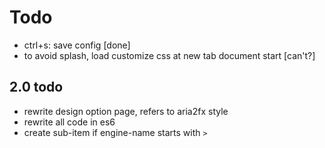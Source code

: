 # Todo

- ctrl+s: save config [done]
- to avoid splash, load customize css at new tab document start [can't?]

## 2.0 todo

- rewrite design option page, refers to aria2fx style
- rewrite all code in es6
- create sub-item if engine-name starts with `>`
